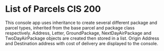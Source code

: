# List of Parcels CIS 200
 This console app uses inheritance to create several different package and parcel types, inherited from the base parcel and  package class respectively. Address, Letter, GroundPackage, NextDayAirPackage and TwoDayAirPackage objects are created then stored  in a list. Origin Address and Destination address with cost of delivery are displayed to the console.
